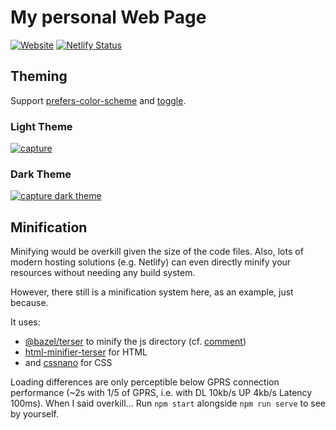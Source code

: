 # My personal Web Page

[![Website](https://img.shields.io/website?up_message=noelmace.com&url=https%3A%2F%2Fnoelmace.com)](https://noelmace.com)
[![Netlify Status](https://api.netlify.com/api/v1/badges/1c79fd5e-63f1-4790-a751-9ab1536ab793/deploy-status)](https://app.netlify.com/sites/noelmace-page/deploys)

## Theming

Support [prefers-color-scheme](https://developer.mozilla.org/docs/Web/CSS/@media/prefers-color-scheme) and [toggle](https://github.com/GoogleChromeLabs/dark-mode-toggle).

### Light Theme

[![capture](/docs/capture-light.png)](https://noelmace.com/)

### Dark Theme

[![capture dark theme](/docs/capture-dark.png)](https://noelmace.com/?theme=dark)

## Minification

Minifying would be overkill given the size of the code files. Also, lots of modern hosting solutions (e.g. Netlify) can even directly minify your resources without needing any build system.

However, there still is a minification system here, as an example, just because.

It uses:

- [@bazel/terser](https://www.npmjs.com/package/@bazel/terser) to minify the js directory (cf. [comment](https://github.com/bazelbuild/rules_nodejs/blob/c764d5caab64db2bd7b1887e11046cd2407136b9/packages/terser/index.js#L2-L8))
- [html-minifier-terser](https://github.com/DanielRuf/html-minifier-terser) for HTML
- and [cssnano](http://cssnano.co) for CSS

Loading differences are only perceptible below GPRS connection performance (~2s with 1/5 of GPRS, i.e. with DL 10kb/s UP 4kb/s Latency 100ms). When I said overkill...
Run `npm start` alongside `npm run serve` to see by yourself.
